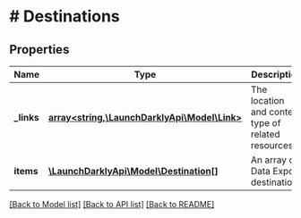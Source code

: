 # # Destinations

## Properties

Name | Type | Description | Notes
------------ | ------------- | ------------- | -------------
**_links** | [**array<string,\LaunchDarklyApi\Model\Link>**](Link.md) | The location and content type of related resources | [optional]
**items** | [**\LaunchDarklyApi\Model\Destination[]**](Destination.md) | An array of Data Export destinations | [optional]

[[Back to Model list]](../../README.md#models) [[Back to API list]](../../README.md#endpoints) [[Back to README]](../../README.md)
